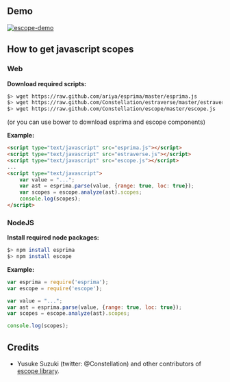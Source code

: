 ## Demo

[![escope-demo](https://raw.github.com/mazurov/escope-demo/master/app/images/screenshot.gif)](http://mazurov.github.io/escope-demo/)

## How to get javascript scopes 
### Web

**Download required scripts:**

```sh
$> wget https://raw.github.com/ariya/esprima/master/esprima.js
$> wget https://raw.github.com/Constellation/estraverse/master/estraverse.js
$> wget https://raw.github.com/Constellation/escope/master/escope.js
```
(or you can use bower to download esprima and escope components)

**Example:**

```html
<script type="text/javascript" src="esprima.js"></script>
<script type="text/javascript" src="estraverse.js"></script>
<script type="text/javascript" src="escope.js"></script>
...
<script type="text/javascript">
    var value = "...";
    var ast = esprima.parse(value, {range: true, loc: true});
    var scopes = escope.analyze(ast).scopes;
    console.log(scopes);
</script>
```

### NodeJS

**Install required node packages:**

```sh
$> npm install esprima
$> npm install escope
```

**Example:**

```javascript
var esprima = require('esprima');
var escope = require('escope');

var value = "...";
var ast = esprima.parse(value, {range: true, loc: true});
var scopes = escope.analyze(ast).scopes;

console.log(scopes);
```
## Credits

* Yusuke Suzuki (twitter: @Constellation) and other contributors of [escope library](https://github.com/Constellation/escope).
